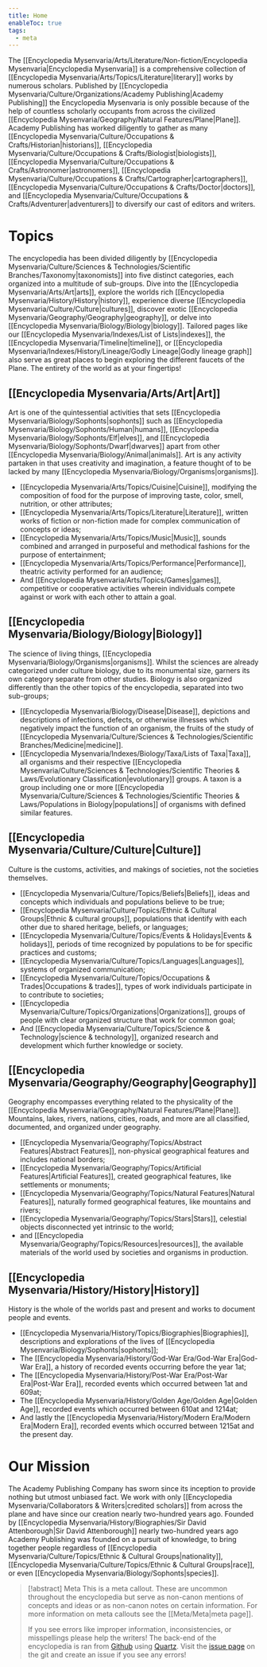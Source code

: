 ```yaml
---
title: Home
enableToc: true
tags:
  - meta
---
```


The [[Encyclopedia Mysenvaria/Arts/Literature/Non-fiction/Encyclopedia Mysenvaria|Encyclopedia Mysenvaria]] is a comprehensive collection of [[Encyclopedia Mysenvaria/Arts/Topics/Literature|literary]] works by numerous scholars. Published by [[Encyclopedia Mysenvaria/Culture/Organizations/Academy Publishing|Academy Publishing]] the Encyclopedia Mysenvaria is only possible because of the help of countless scholarly occupants from across the civilized [[Encyclopedia Mysenvaria/Geography/Natural Features/Plane|Plane]]. Academy Publishing has worked diligently to gather as many [[Encyclopedia Mysenvaria/Culture/Occupations & Crafts/Historian|historians]], [[Encyclopedia Mysenvaria/Culture/Occupations & Crafts/Biologist|biologists]], [[Encyclopedia Mysenvaria/Culture/Occupations & Crafts/Astronomer|astronomers]], [[Encyclopedia Mysenvaria/Culture/Occupations & Crafts/Cartographer|cartographers]], [[Encyclopedia Mysenvaria/Culture/Occupations & Crafts/Doctor|doctors]], and [[Encyclopedia Mysenvaria/Culture/Occupations & Crafts/Adventurer|adventurers]] to diversify our cast of editors and writers.
# Topics
The encyclopedia has been divided diligently by [[Encyclopedia Mysenvaria/Culture/Sciences & Technologies/Scientific Branches/Taxonomy|taxonomists]] into five distinct categories, each organized into a multitude of sub-groups. Dive into the [[Encyclopedia Mysenvaria/Arts/Art|arts]], explore the worlds rich [[Encyclopedia Mysenvaria/History/History|history]], experience diverse [[Encyclopedia Mysenvaria/Culture/Culture|cultures]], discover exotic [[Encyclopedia Mysenvaria/Geography/Geography|geography]], or delve into [[Encyclopedia Mysenvaria/Biology/Biology|biology]]. Tailored pages like our [[Encyclopedia Mysenvaria/Indexes/List of Lists|indexes]], the [[Encyclopedia Mysenvaria/Timeline|timeline]], or [[Encyclopedia Mysenvaria/Indexes/History/Lineage/Godly Lineage|Godly lineage graph]] also serve as great places to begin exploring the different faucets of the Plane. The entirety of the world as at your fingertips!
## [[Encyclopedia Mysenvaria/Arts/Art|Art]]
Art is one of the quintessential activities that sets [[Encyclopedia Mysenvaria/Biology/Sophonts|sophonts]] such as [[Encyclopedia Mysenvaria/Biology/Sophonts/Human|humans]], [[Encyclopedia Mysenvaria/Biology/Sophonts/Elf|elves]], and [[Encyclopedia Mysenvaria/Biology/Sophonts/Dwarf|dwarves]] apart from other [[Encyclopedia Mysenvaria/Biology/Animal|animals]]. Art is any activity partaken in that uses creativity and imagination, a feature thought of to be lacked by many [[Encyclopedia Mysenvaria/Biology/Organisms|organisms]].
- [[Encyclopedia Mysenvaria/Arts/Topics/Cuisine|Cuisine]], modifying the composition of food for the purpose of improving taste, color, smell, nutrition, or other attributes;
- [[Encyclopedia Mysenvaria/Arts/Topics/Literature|Literature]], written works of fiction or non-fiction made for complex communication of concepts or ideas;
- [[Encyclopedia Mysenvaria/Arts/Topics/Music|Music]], sounds combined and arranged in purposeful and methodical fashions for the purpose of entertainment;
- [[Encyclopedia Mysenvaria/Arts/Topics/Performance|Performance]], theatric activity performed for an audience;
- And [[Encyclopedia Mysenvaria/Arts/Topics/Games|games]], competitive or cooperative activities wherein individuals compete against or work with each other to attain a goal.
## [[Encyclopedia Mysenvaria/Biology/Biology|Biology]]
The science of living things, [[Encyclopedia Mysenvaria/Biology/Organisms|organisms]]. Whilst the sciences are already categorized under culture biology, due to its monumental size, garners its own category separate from other studies. Biology is also organized differently than the other topics of the encyclopedia, separated into two sub-groups; 

- [[Encyclopedia Mysenvaria/Biology/Disease|Disease]], depictions and descriptions of infections, defects, or otherwise illnesses which negatively impact the function of an organism, the fruits of the study of [[Encyclopedia Mysenvaria/Culture/Sciences & Technologies/Scientific Branches/Medicine|medicine]]. 
- [[Encyclopedia Mysenvaria/Indexes/Biology/Taxa/Lists of Taxa|Taxa]], all organisms and their respective [[Encyclopedia Mysenvaria/Culture/Sciences & Technologies/Scientific Theories & Laws/Evolutionary Classification|evolutionary]] groups. A taxon is a group including one or more [[Encyclopedia Mysenvaria/Culture/Sciences & Technologies/Scientific Theories & Laws/Populations in Biology|populations]] of organisms with defined similar features.
## [[Encyclopedia Mysenvaria/Culture/Culture|Culture]]
Culture is the customs, activities, and makings of societies, not the societies themselves.
- [[Encyclopedia Mysenvaria/Culture/Topics/Beliefs|Beliefs]], ideas and concepts which individuals and populations believe to be true;
- [[Encyclopedia Mysenvaria/Culture/Topics/Ethnic & Cultural Groups|Ethnic & cultural groups]], populations that identify with each other due to shared heritage, beliefs, or languages;
- [[Encyclopedia Mysenvaria/Culture/Topics/Events & Holidays|Events & holidays]], periods of time recognized by populations to be for specific practices and customs;
- [[Encyclopedia Mysenvaria/Culture/Topics/Languages|Languages]], systems of organized communication;
- [[Encyclopedia Mysenvaria/Culture/Topics/Occupations & Trades|Occupations & trades]], types of work individuals participate in to contribute to societies;
- [[Encyclopedia Mysenvaria/Culture/Topics/Organizations|Organizations]], groups of people with clear organized structure that work for common goal;
- And [[Encyclopedia Mysenvaria/Culture/Topics/Science & Technology|science & technology]], organized research and development which further knowledge or society.
## [[Encyclopedia Mysenvaria/Geography/Geography|Geography]]
Geography encompasses everything related to the physicality of the [[Encyclopedia Mysenvaria/Geography/Natural Features/Plane|Plane]]. Mountains, lakes, rivers, nations, cities, roads, and more are all classified, documented, and organized under geography.
- [[Encyclopedia Mysenvaria/Geography/Topics/Abstract Features|Abstract Features]], non-physical geographical features and includes national borders;
- [[Encyclopedia Mysenvaria/Geography/Topics/Artificial Features|Artificial Features]], created geographical features, like settlements or monuments;
- [[Encyclopedia Mysenvaria/Geography/Topics/Natural Features|Natural Features]], naturally formed geographical features, like mountains and rivers;
- [[Encyclopedia Mysenvaria/Geography/Topics/Stars|Stars]], celestial objects disconnected yet intrinsic to the world;
- and [[Encyclopedia Mysenvaria/Geography/Topics/Resources|resources]], the available materials of the world used by societies and organisms in production.
## [[Encyclopedia Mysenvaria/History/History|History]]
History is the whole of the worlds past and present and works to document people and events.
- [[Encyclopedia Mysenvaria/History/Topics/Biographies|Biographies]], descriptions and explorations of the lives of [[Encyclopedia Mysenvaria/Biology/Sophonts|sophonts]];
- The [[Encyclopedia Mysenvaria/History/God-War Era/God-War Era|God-War Era]], a history of recorded events occurring before the year 1at;
- The [[Encyclopedia Mysenvaria/History/Post-War Era/Post-War Era|Post-War Era]], recorded events which occurred between 1at and 609at;
- The [[Encyclopedia Mysenvaria/History/Golden Age/Golden Age|Golden Age]], recorded events which occurred between 610at and 1214at;
- And lastly the [[Encyclopedia Mysenvaria/History/Modern Era/Modern Era|Modern Era]], recorded events which occurred between 1215at and the present day.
# Our Mission
The Academy Publishing Company has sworn since its inception to provide nothing but utmost unbiased fact. We work with only [[Encyclopedia Mysenvaria/Collaborators & Writers|credited scholars]] from across the plane and have since our creation nearly two-hundred years ago. Founded by [[Encyclopedia Mysenvaria/History/Biographies/Sir David Attenborough|Sir David Attenborough]] nearly two-hundred years ago Academy Publishing was founded on a pursuit of knowledge, to bring together people regardless of [[Encyclopedia Mysenvaria/Culture/Topics/Ethnic & Cultural Groups|nationality]], [[Encyclopedia Mysenvaria/Culture/Topics/Ethnic & Cultural Groups|race]], or even [[Encyclopedia Mysenvaria/Biology/Sophonts|species]].

> [!abstract] Meta
> This is a meta callout. These are uncommon throughout the encyclopedia but serve as non-canon mentions of concepts and ideas or as non-canon notes on certain information. For more information on meta callouts see the [[Meta/Meta|meta page]].
> 
> If you see errors like improper information, inconsistencies, or misspellings please help the writers! The back-end of the encyclopedia is ran from [Github](https://github.com) using [Quartz](https://quartz.jzhao.xyz/). Visit the [issue page](https://github.com/RagtimeGal/quartz--encyclopedia-mysenvaria/issues) on the git and create an issue if you see any errors!